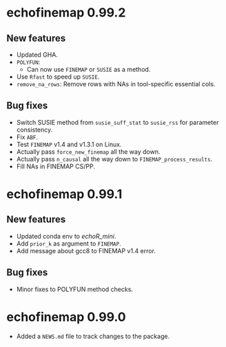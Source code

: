 # echofinemap 0.99.2

## New features

* Updated GHA. 
* `POLYFUN`:
    - Can now use `FINEMAP` or `SUSIE` as a method. 
* Use `Rfast` to speed up `SUSIE`.
* `remove_na_rows`: Remove rows with NAs in tool-specific essential cols.

## Bug fixes

* Switch SUSIE method from `susie_suff_stat` to `susie_rss` for parameter consistency. 
* Fix `ABF`.
* Test `FINEMAP` v1.4 and v1.3.1 on Linux. 
* Actually pass `force_new_finemap` all the way down. 
* Actually pass `n_causal` all the way down to `FINEMAP_process_results`.
* Fill NAs in FINEMAP CS/PP. 

# echofinemap 0.99.1

## New features

* Updated conda env to *echoR_mini*. 
* Add `prior_k` as argument to `FINEMAP`.
* Add message about gcc8 to FINEMAP v1.4 error.

## Bug fixes

* Minor fixes to POLYFUN method checks. 

# echofinemap 0.99.0

* Added a `NEWS.md` file to track changes to the package.
